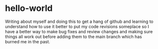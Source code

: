 # hello-world

Writing about myself and doing this to get a hang of github and learning to understand how to use it better to put my code revisions someplace so I have a better way to make bug fixes and review changes and making sure things all work out before adding them to the main branch which has burned me in the past.
